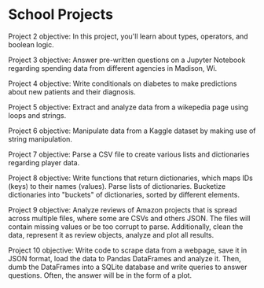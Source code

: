 # School Projects 
Project 2 objective: In this project, you'll learn about types, operators, and boolean logic.

Project 3 objective: Answer pre-written questions on a Jupyter Notebook regarding spending data from different agencies in Madison, Wi. 

Project 4 objective: Write conditionals on diabetes to make predictions about new patients and their diagnosis. 

Project 5 objective: Extract and analyze data from a wikepedia page using loops and strings. 

Project 6 objective: Manipulate data from a Kaggle dataset by making use of string manipulation. 

Project 7 objective: Parse a CSV file to create various lists and dictionaries regarding player data.

Project 8 objective: Write functions that return dictionaries, which maps IDs (keys) to their names (values). Parse lists of dictionaries. Bucketize dictionaries into "buckets" of dictionaries, sorted by different elements. 

Project 9 objective: Analyze reviews of Amazon projects that is spread across multiple files, where some are CSVs and others JSON. The files will contain missing values or be too corrupt to parse. Additionally, clean the data, represent it as review objects, analyze and plot all results. 

Project 10 objective: Write code to scrape data from a webpage, save it in JSON format, load the data to Pandas DataFrames and analyze it. Then, dumb the DataFrames into a SQLite database and write queries to answer questions. Often, the answer will be in the form of a plot. 
